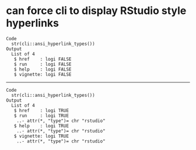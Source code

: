 # can force cli to display RStudio style hyperlinks

    Code
      str(cli::ansi_hyperlink_types())
    Output
      List of 4
       $ href    : logi FALSE
       $ run     : logi FALSE
       $ help    : logi FALSE
       $ vignette: logi FALSE

---

    Code
      str(cli::ansi_hyperlink_types())
    Output
      List of 4
       $ href    : logi TRUE
       $ run     : logi TRUE
        ..- attr(*, "type")= chr "rstudio"
       $ help    : logi TRUE
        ..- attr(*, "type")= chr "rstudio"
       $ vignette: logi TRUE
        ..- attr(*, "type")= chr "rstudio"

